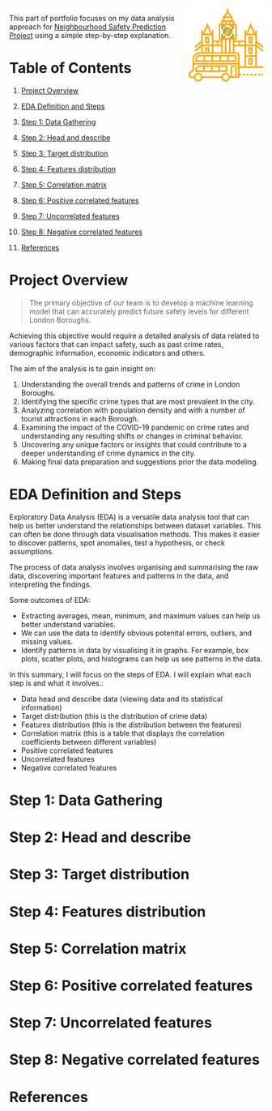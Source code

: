 <!-- <img src="https://github.com/YuliaVK/Data-Analytics/blob/main/EDA/images/london_safety.png" alt="Exploratory data analysis for Neighbourhood Safety Prediction" width="50%" height="50%"> -->

<img align="right" src="./images/bigben.png" width="30%" height="30%">


This part of portfolio focuses on my data analysis approach for [Neighbourhood Safety Prediction Project](https://github.com/mlsystemdesignproject/neighbourhood-safety-prediction#readme) using a simple step-by-step explanation.


# Table of Contents
1. [Project Overview](#ch1)
2. [EDA Definition and Steps](#ch2)
3. [Step 1: Data Gathering](#ch3)
4. [Step 2: Head and describe](#ch4)
5. [Step 3: Target distribution](#ch5)
6. [Step 4: Features distribution](#ch6)
7. [Step 5: Correlation matrix](#ch7)
8. [Step 6: Positive correlated features](#ch8)
9. [Step 7: Uncorrelated features](#ch9)
10. [Step 8: Negative correlated features](#ch10)

11. [References](#ch90)


<a id="ch1"></a>
# Project Overview
>The primary objective of our team is to develop a machine learning model that can accurately predict future safety levels for different London Boroughs. <!-- The aim of this effort is to enhance safety in London neighbourhoods through efficient resource allocation and by making relevant information available to residents. -->

Achieving this objective would require a detailed analysis of data related to various factors that can impact safety, such as past crime rates, demographic information, economic indicators and others. 

The aim of the analysis is to gain insight on:
1. Understanding the overall trends and patterns of crime in London Boroughs.
2. Identifying the specific crime types that are most prevalent in the city.
3. Analyzing correlation with population density and with a number of tourist attractions in each Borough.
4. Examining the impact of the COVID-19 pandemic on crime rates and understanding any resulting shifts or changes in criminal behavior.
5. Uncovering any unique factors or insights that could contribute to a deeper understanding of crime dynamics in the city.
6. Making final data preparation and suggestions prior the data modeling.

<a id="ch2"></a>
# EDA Definition and Steps

Exploratory Data Analysis (EDA) is a versatile data analysis tool that can help us better understand the relationships between dataset variables. This can often be done through data visualisation methods. This makes it easier to discover patterns, spot anomalies, test a hypothesis, or check assumptions. 

The process of data analysis involves organising and summarising the raw data, discovering important features and patterns in the data, and interpreting the findings.

Some outcomes of EDA:

- Extracting averages, mean, minimum, and maximum values can help us better understand variables.
- We can use the data to identify obvious potenital errors, outliers, and missing values.
- Identify patterns in data by visualising it in graphs. For example, box plots, scatter plots, and histograms can help us see patterns in the data.

In this summary, I will focus on the steps of EDA. I will explain what each step is and what it involves.:

- Data head and describe data (viewing data and its statistical information)
- Target distribution (this is the distribution of crime data)
- Features distribution (this is the distribution between the features)
- Correlation matrix (this is a table that displays the correlation coefficients between different variables)
- Positive correlated features
- Uncorrelated features
- Negative correlated features 

<a id="ch3"></a>

# Step 1: Data Gathering


<a id="ch4"></a>

# Step 2: Head and describe

<a id="ch5"></a>

# Step 3: Target distribution


<a id="ch6"></a>

# Step 4: Features distribution 

<a id="ch7"></a>

# Step 5: Correlation matrix

<a id="ch8"></a>

# Step 6: Positive correlated features

<a id="ch9"></a>

# Step 7: Uncorrelated features

<a id="ch10"></a>

# Step 8: Negative correlated features


<a id="ch90"></a>

# References


